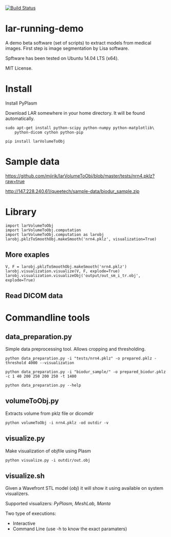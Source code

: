 [![Build Status](https://travis-ci.org/mjirik/larVolumeToObj.svg?branch=master)](https://travis-ci.org/mjirik/larVolumeToObj)

lar-running-demo
=============

A demo beta software (set of scripts) to extract models from medical images.
First step is image segmentation by Lisa software.

Spftware has been tested on Ubuntu 14.04 LTS (x64).

MIT License.


Install
======

Install PyPlasm

Download LAR somewhere in your home directory. It will be found automatically.

    sudo apt-get install python-scipy python-numpy python-matplotlib\
        python-dicom cython python-pip

    pip install larVolumeToObj
    

Sample data
===========

https://github.com/mjirik/larVolumeToObj/blob/master/tests/nrn4.pklz?raw=true

http://147.228.240.61/queetech/sample-data/biodur_sample.zip

Library
=======

    import larVolumeToObj
    import larVolumeToObj.computation
    import larVolumeToObj.computation as larobj
    larobj.pklzToSmoothObj.makeSmooth('nrn4.pklz', visualization=True)

More exaples
------------

    V, F = larobj.pklzToSmoothObj.makeSmooth('nrn4.pklz')
    larobj.visualization.visualize(V, F, explode=True)
    larobj.visualization.visualizeObj('output/out_sm_i_tr.obj', explode=True)

Read DICOM data
---------------





Commandline tools
=================


data_preparation.py
----------

Simple data preprocessing tool. Allows cropping and thresholding.

    python data_preparation.py -i "tests/nrn4.pklz" -o prepared.pklz -threshold 4000 --visualization

    python data_preparation.py -i "biodur_sample/" -o prepared_biodur.pklz -c 1 40 200 250 200 250 -t 1400
    
    python data_preparation.py --help
    


volumeToObj.py
------------

Extracts volume from pklz file or dicomdir

    python volumeToObj -i nrn4.pklz -od outdir -v


visualize.py
------------

Make visualization of objfile using Plasm

    python visualize.py -i outdir/out.obj

visualize.sh
-------------

Given a Wavefront STL model (*obj*) it will show it using available on system visualizers.

Supported visualizers: *PyPlasm, MeshLab, Manta*

Two type of executions:

* Interactive
* Command Line (use -h to know the exact paramaters)
